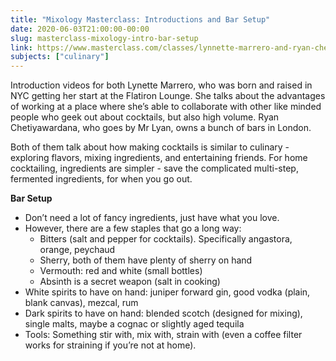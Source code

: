 ```yaml
---
title: "Mixology Masterclass: Introductions and Bar Setup"
date: 2020-06-03T21:00:00-00:00
slug: masterclass-mixology-intro-bar-setup
link: https://www.masterclass.com/classes/lynnette-marrero-and-ryan-chetiyawardana-teach-mixology
subjects: ["culinary"]
---
```


Introduction videos for both Lynette Marrero, who was born and raised in NYC getting her start at the Flatiron Lounge. She talks about the advantages of working at a place where she’s able to collaborate with other like minded people who geek out about cocktails, but also high volume. Ryan Chetiyawardana, who goes by Mr Lyan, owns a bunch of bars in London.

Both of them talk about how making cocktails is similar to culinary - exploring flavors, mixing ingredients, and entertaining friends. For home cocktailing, ingredients are simpler - save the complicated multi-step, fermented ingredients, for when you go out.

**Bar Setup**

* Don’t need a lot of fancy ingredients, just have what you love.
* However, there are a few staples that go a long way:
    * Bitters (salt and pepper for cocktails). Specifically angastora, orange, peychaud
    * Sherry, both of them have plenty of sherry on hand
    * Vermouth: red and white (small bottles)
    * Absinth is a secret weapon (salt in cooking)
* White spirits to have on hand: juniper forward gin, good vodka (plain, blank canvas), mezcal, rum
* Dark spirits to have on hand: blended scotch (designed for mixing), single malts, maybe a cognac or slightly aged tequila
* Tools: Something stir with, mix with, strain with (even a coffee filter works for straining if you’re not at home).
